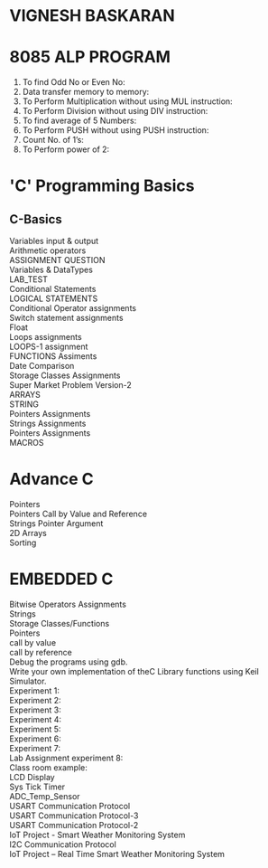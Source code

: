 # VIGNESH BASKARAN

# 8085 ALP PROGRAM  

 1. To find Odd No or Even No:
 2. Data transfer memory to memory:
 3. To Perform Multiplication without using MUL instruction:
 4. To Perform Division without using DIV instruction:
 5. To find average of 5 Numbers:
 6. To Perform PUSH without using PUSH instruction:
 7. Count No. of 1’s:
 8. To Perform power of 2:


# 'C' Programming Basics

## C-Basics
 Variables input & output  
 Arithmetic operators  
 ASSIGNMENT QUESTION  
 Variables & DataTypes     
 LAB_TEST  
 Conditional Statements  
 LOGICAL STATEMENTS  
 Conditional Operator assignments  
 Switch statement assignments  
 Float  
 Loops assignments  
 LOOPS-1 assignment  
 FUNCTIONS Assiments  
 Date Comparison   
 Storage Classes Assignments  
 Super Market Problem Version-2  
 ARRAYS  
 STRING  
 Pointers Assignments  
 Strings Assignments  
 Pointers Assignments  
 MACROS  


# Advance C

 Pointers  
 Pointers Call by Value and Reference  
 Strings Pointer Argument  
 2D Arrays  
 Sorting  

# EMBEDDED C

 Bitwise Operators Assignments  
 Strings   
 Storage Classes/Functions   
 Pointers    
 call by value    
 call by reference    
 Debug the programs using gdb.  
 Write your own implementation of theC Library functions using Keil Simulator.  
 Experiment 1:   
 Experiment 2:   
 Experiment 3:   
 Experiment 4:   
 Experiment 5:   
 Experiment 6:   
 Experiment 7:   
 Lab Assignment experiment 8:   
 Class room example:  
 LCD Display  
 Sys Tick Timer  
 ADC_Temp_Sensor  
 USART Communication Protocol  
 USART Communication Protocol-3  
 USART Communication Protocol-2  
 IoT Project - Smart Weather Monitoring System  
 I2C Communication Protocol  
 IoT Project – Real Time Smart Weather Monitoring System  







 
